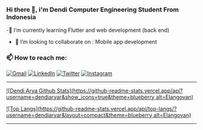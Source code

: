 


### Hi there 👋, i'm Dendi Computer Engineering Student From Indonesia

-🌱 I’m currently learning Flutter and web development (back end) 
- 👯 I’m looking to collaborate on : Mobile app development 

### 📫 How to reach me:

[<img alt="Gmail" src="https://img.shields.io/badge/dendiaryar@gmail.com-D14836?style=for-the-badge&logo=gmail&logoColor=white"/>][email]
[<img alt="LinkedIn" src="https://img.shields.io/badge/dendiaryar%20-%230077B5.svg?&style=for-the-badge&logo=linkedin&logoColor=white"/>][linkedin]
[<img alt="Twitter" src="https://img.shields.io/badge/dendiaryar%20-%231DA1F2.svg?&style=for-the-badge&logo=Twitter&logoColor=white"/>][twitter]
[<img alt="Instagram" src="https://img.shields.io/badge/dendiaryar%20-%23E4405F.svg?&style=for-the-badge&logo=Instagram&logoColor=white"/>][instagram]

---

[![Dendi Arya Github Stats](https://github-readme-stats.vercel.app/api?username=dendiaryar&show_icons=true&theme=blueberry alt=Elangovan)](https://github.com/anuraghazra/github-readme-stats)

[![Top Langs](https://github-readme-stats.vercel.app/api/top-langs/?username=dendiaryar&layout=compact&theme=blueberry alt=Elangovan)](https://github.com/anuraghazra/github-readme-stats)

---
[twitter]: https://twitter.com/dendiaryar
[instagram]: https://www.instagram.com/dendiaryar
[linkedin]: https://www.linkedin.com/in/dendiaryar
[email]: mailto:hello.adityarohman@gmail.com
